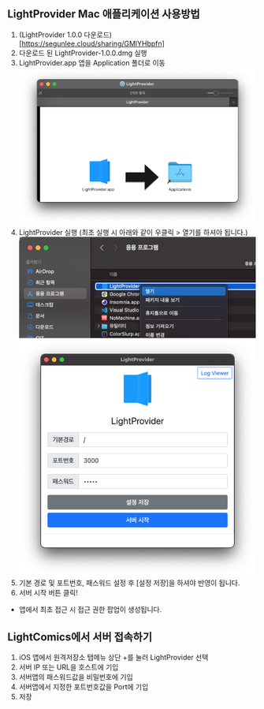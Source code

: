 ## LightProvider Mac 애플리케이션 사용방법



1. (LightProvider 1.0.0 다운로드)[https://segunlee.cloud/sharing/GMlYHbpfn]
2. 다운로드 된 LightProvider-1.0.0.dmg 실행
3. LightProvider.app 앱을 Application 폴더로 이동
    ![image-20210401205431807](README_mac/image-20210401205431807.png)
4. LightProvider 실행 (최초 실행 시 아래와 같이 우클릭 > 열기를 하셔야 됩니다.)
    ![image-20210401210537454](README_mac/image-20210401210537454.png)
    ![image-20210401205750875](README_mac/image-20210401205750875.png)
5. 기본 경로 및 포트번호, 패스워드 설정 후 [설정 저장]을 하셔야 반영이 됩니다.
6. 서버 시작 버튼 클릭!



* 앱에서 최초 접근 시 접근 권한 팝업이 생성됩니다.



## LightComics에서 서버 접속하기

1. iOS 앱에서 원격저장소 탭메뉴 상단 +를 눌러 LightProvider 선택
2. 서버 IP 또는 URL을 호스트에 기입
3. 서버앱의 패스워드값을 비밀번호에 기입
4. 서버앱에서 지정한 포트번호값을 Port에 기입
5. 저장

